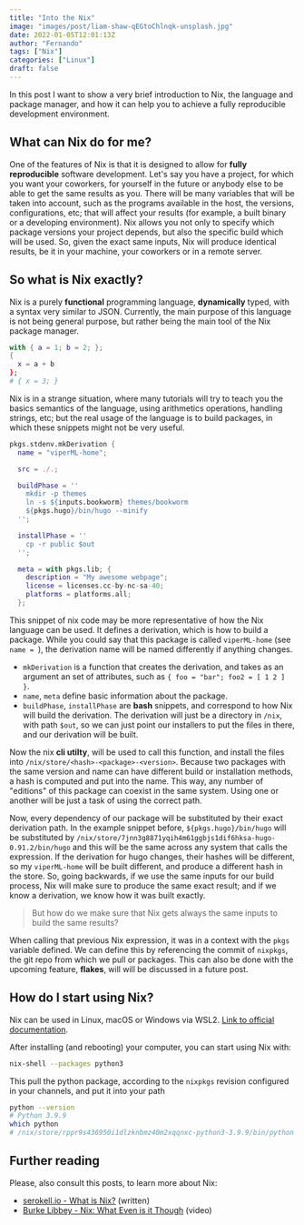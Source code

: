 ```yaml
---
title: "Into the Nix"
image: "images/post/liam-shaw-qEGtoChlnqk-unsplash.jpg"
date: 2022-01-05T12:01:13Z
author: "Fernando"
tags: ["Nix"]
categories: ["Linux"]
draft: false
---
```


In this post I want to show a very brief introduction to Nix, the language and package manager, and how it can help you to achieve a fully reproducible development environment.

## What can Nix do for me?

One of the features of Nix is that it is designed to allow for **fully reproducible** software development. Let's say you have a project, for which you want your coworkers, for yourself in the future or anybody else to be able to get the same results as you. There will be many variables that will be taken into account, such as the programs available in the host, the versions, configurations, etc; that will affect your results (for example, a built binary or a developing environment). Nix allows you not only to specify which package versions your project depends, but also the specific build which will be used. So, given the exact same inputs, Nix will produce identical results, be it in your machine, your coworkers or in a remote server.


## So what is Nix exactly?

Nix is a purely **functional** programming language, **dynamically** typed, with a syntax very similar to JSON. Currently, the main purpose of this language is not being general purpose, but rather being the main tool of the Nix package manager.

```nix
with { a = 1; b = 2; };
{
  x = a + b
};
# { x = 3; }
```

Nix is in a strange situation, where many tutorials will try to teach you the basics semantics of the language, using arithmetics operations, handling strings, etc; but the real usage of the language is to build packages, in which these snippets might not be very useful.

```nix
pkgs.stdenv.mkDerivation {
  name = "viperML-home";

  src = ./.;

  buildPhase = ''
    mkdir -p themes
    ln -s ${inputs.bookworm} themes/bookworm
    ${pkgs.hugo}/bin/hugo --minify
  '';

  installPhase = ''
    cp -r public $out
  '';

  meta = with pkgs.lib; {
    description = "My awesome webpage";
    license = licenses.cc-by-nc-sa-40;
    platforms = platforms.all;
  };
```

This snippet of nix code may be more representative of how the Nix language can be used. It defines a derivation, which is how to build a package. While you could say that this package is called `viperML-home` (see `name = `), the derivation name will be named differently if anything changes.

- `mkDerivation` is a function that creates the derivation, and takes as an argument an set of attributes, such as `{ foo = "bar"; foo2 = [ 1 2 ] }`.
- `name`, `meta` define basic information about the package.
- `buildPhase`, `installPhase` are **bash** snippets, and correspond to how Nix will build the derivation. The derivation will just be a directory in `/nix`, with path `$out`, so we can just point our installers to put the files in there, and our derivation will be built.

Now the nix **cli utilty**, will be used to call this function, and install the files into `/nix/store/<hash>-<package>-<version>`. Because two packages with the same version and name can have different build or installation methods, a hash is computed and put into the name. This way, any number of "editions" of this package can coexist in the same system. Using one or another will be just a task of using the correct path.

Now, every dependency of our package will be substituted by their exact derivation path. In the example snippet before, `${pkgs.hugo}/bin/hugo` will be substituted by `/nix/store/7jnn3g8871yqih4m61ggbjs1dif6hksa-hugo-0.91.2/bin/hugo` and this will be the same across any system that calls the expression. If the derivation for hugo changes, their hashes will be different, so my `viperML-home` will be built different, and produce a different hash in the store. So, going backwards, if we use the same inputs for our build process, Nix will make sure to produce the same exact result; and if we know a derivation, we know how it was built exactly.

> But how do we make sure that Nix gets always the same inputs to build the same results?

When calling that previous Nix expression, it was in a context with the `pkgs` variable defined. We can define this by referencing the commit of `nixpkgs`, the git repo from which we pull or packages. This can also be done with the upcoming feature, **flakes**, will will be discussed in a future post.


## How do I start using Nix?

Nix can be used in Linux, macOS or Windows via WSL2. [Link to official documentation](https://nixos.org/guides/install-nix.html).

After installing (and rebooting) your computer, you can start using Nix with:

```bash
nix-shell --packages python3
```

This pull the python package, according to the `nixpkgs` revision configured in your channels, and put it into your path

```bash
python --version
# Python 3.9.9
which python
# /nix/store/rppr9s436950i1dlzknbmz40m2xqqnxc-python3-3.9.9/bin/python
```

## Further reading

Please, also consult this posts, to learn more about Nix:

- [serokell.io - What is Nix?](https://serokell.io/blog/what-is-nix) (written)
- [Burke Libbey - Nix: What Even is it Though](https://www.youtube.com/watch?v=6iVXaqUfHi4) (video)

